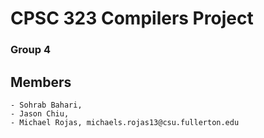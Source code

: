 # CPSC 323 Compilers Project
### Group 4
## Members
    - Sohrab Bahari,
    - Jason Chiu, 
    - Michael Rojas, michaels.rojas13@csu.fullerton.edu